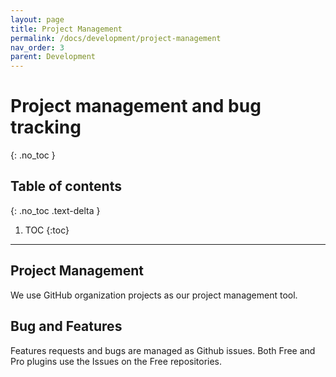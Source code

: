 ```yaml
---
layout: page
title: Project Management
permalink: /docs/development/project-management
nav_order: 3
parent: Development
---
```


# Project management and bug tracking
{: .no_toc }

## Table of contents
{: .no_toc .text-delta }

1. TOC
{:toc}

---

## Project Management

We use GitHub organization projects as our project management tool. 

## Bug and Features

Features requests and bugs are managed as Github issues.
Both Free and Pro plugins use the Issues on the Free repositories.
